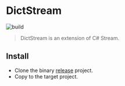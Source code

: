 # DictStream

![build](https://github.com/muguangyi/DictStream/workflows/build/badge.svg)

> DictStream is an extension of C# Stream.

## Install

* Clone the binary [release](https://github.com/muguangyi/DictStream-release) project.
* Copy to the target project.
